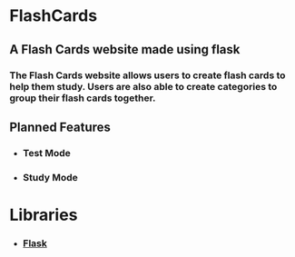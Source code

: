 # FlashCards
## A Flash Cards website made using flask
### The Flash Cards website allows users to create flash cards to help them study. Users are also able to create categories to group their flash cards together.

## Planned Features
* ### Test Mode
* ### Study Mode

# Libraries 
* ### [Flask](https://flask.palletsprojects.com/en/2.0.x/)
